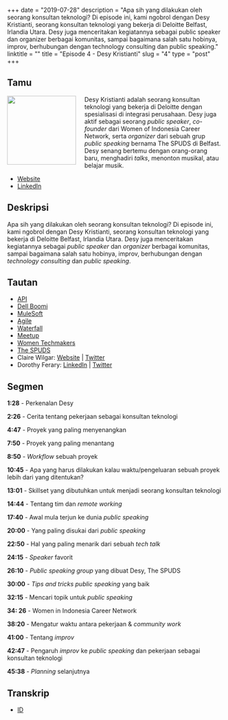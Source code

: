 +++
date = "2019-07-28"
description = "Apa sih yang dilakukan oleh seorang konsultan teknologi? Di episode ini, kami ngobrol dengan Desy Kristianti, seorang konsultan teknologi yang bekerja di Deloitte Belfast, Irlandia Utara. Desy juga menceritakan kegiatannya sebagai public speaker dan organizer berbagai komunitas, sampai bagaimana salah satu hobinya, improv, berhubungan dengan technology consulting dan public speaking."
linktitle = ""
title = "Episode 4 - Desy Kristianti"
slug = "4"
type = "post"
+++

## Tamu
<img style="float: left; width: 160px; margin-right: 20px;" src="/img/ep4.jpg">

Desy Kristianti adalah seorang konsultan teknologi yang bekerja di Deloitte dengan spesialisasi di integrasi perusahaan. Desy juga aktif sebagai seorang *public speaker*, *co-founder* dari Women of Indonesia Career Network, serta *organizer* dari sebuah grup *public speaking* bernama The SPUDS di Belfast. Desy senang bertemu dengan orang-orang baru, menghadiri *talks*, menonton musikal, atau belajar musik.

- [Website](desykristianti.strikingly.com/)
- [LinkedIn](https://uk.linkedin.com/in/desyk)

## Deskripsi 
Apa sih yang dilakukan oleh seorang konsultan teknologi? Di episode ini, kami ngobrol dengan Desy Kristianti, seorang konsultan teknologi yang bekerja di Deloitte Belfast, Irlandia Utara. Desy juga menceritakan kegiatannya sebagai *public speaker* dan *organizer* berbagai komunitas, sampai bagaimana salah satu hobinya, improv, berhubungan dengan *technology consulting* dan *public speaking*.

## Tautan
- [API](https://www.freecodecamp.org/news/what-is-an-api-in-english-please-b880a3214a82/)
- [Dell Boomi](https://boomi.com/)
- [MuleSoft](https://www.mulesoft.com)
- [Agile](https://en.wikipedia.org/wiki/Agile_software_development)
- [Waterfall](https://en.wikipedia.org/wiki/Waterfall_model)
- [Meetup](http://meetup.com)
- [Women Techmakers](https://www.womentechmakers.com/)
- [The SPUDS](https://www.meetup.com/The-SPUDS-Belfast/)
- Claire Wilgar: [Website](https://clairebones.github.io/) | [Twitter](https://twitter.com/clairedotw)
- Dorothy Ferary: [LinkedIn](https://uk.linkedin.com/in/dorothy-ferary-43aa4436) | [Twitter](https://twitter.com/dorothyferary)

## Segmen
**1:28** - Perkenalan Desy

**2:26** - Cerita tentang pekerjaan sebagai konsultan teknologi

**4:47** - Proyek yang paling menyenangkan

**7:50** - Proyek yang paling menantang

**8:50** - *Workflow* sebuah proyek

**10:45** - Apa yang harus dilakukan kalau waktu/pengeluaran sebuah proyek lebih dari yang ditentukan?

**13:01** - Skillset yang dibutuhkan untuk menjadi seorang konsultan teknologi

**14:44** - Tentang tim dan *remote working*

**17:40** - Awal mula terjun ke dunia *public speaking*

**20:00** - Yang paling disukai dari *public speaking*

**22:50** - Hal yang paling menarik dari sebuah *tech talk*

**24:15** - *Speaker* favorit

**26:10** - *Public speaking group* yang dibuat Desy, The SPUDS

**30:00** - *Tips and tricks public speaking* yang baik

**32:15** - Mencari topik untuk *public speaking*

**34: 26** - Women in Indonesia Career Network

**38:20** - Mengatur waktu antara pekerjaan & *community work*

**41:00** - Tentang *improv*

**42:47** - Pengaruh *improv* ke *public speaking* dan pekerjaan sebagai konsultan teknologi

**45:38** - *Planning* selanjutnya


## Transkrip
- [ID](transcript)